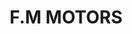 ---
title: "F.M MOTORS"
url: /karachi/f-m-motors-v3f5-9fv-khushal-rd-block-2-p-e-c-h-s/
shop: car repair
---